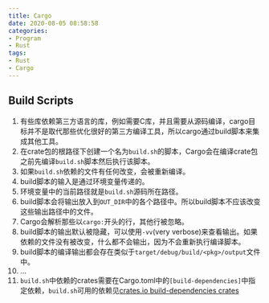 ```yaml
---
title: Cargo
date: 2020-08-05 08:58:58
categories:
- Program
- Rust
tags:
- Rust
- Cargo
---
```


## Build Scripts
1. 有些库依赖第三方语言的库，例如需要C库，并且需要从源码编译，cargo目标并不是取代那些优化很好的第三方编译工具，所以cargo通过build脚本来集成其他工具。
1. 在crate包的根路径下创建一个名为`build.sh`的脚本，Cargo会在编译crate包之前先编译`build.sh`脚本然后执行该脚本。
1. 如果`build.sh`依赖的文件有任何改变，会被重新编译。
1. build脚本的输入是通过环境变量传递的。
1. 环境变量中的当前路径就是`build.sh`源码所在路径。
1. build脚本会将输出放入到`OUT_DIR`中的各个路径中。所以build脚本不应该改变这些输出路径中的文件。
1. Cargo会解析那些以`cargo:`开头的行，其他行被忽略。
1. build脚本的输出默认被隐藏，可以使用`-vv`(very verbose)来查看输出。如果依赖的文件没有被改变，什么都不会输出，因为不会重新执行编译脚本。
1. build脚本的编译输出都会存在类似于`target/debug/build/<pkg>/output`文件中。
1. ...
1. `build.sh`中依赖的crates需要在Cargo.toml中的`[build-dependencies]`中指定依赖，`build.sh`可用的依赖见[crates.io build-dependencies crates](https://crates.io/keywords/build-dependencies)
